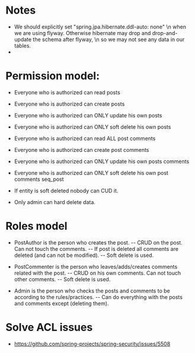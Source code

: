 # Notes 
- We should explicitly set "spring.jpa.hibernate.ddl-auto: none" \n
  when we are using flyway. Otherwise hibernate may drop and drop-and-update the schema after flyway, \n
  so we may not see any data in our tables. 
- 


# Permission model:
- Everyone who is authorized can read posts
- Everyone who is authorized can create posts
- Everyone who is authorized can ONLY update his own posts
- Everyone who is authorized can ONLY soft delete his own posts

- Everyone who is authorized can read ALL post comments
- Everyone who is authorized can create post comments
- Everyone who is authorized can ONLY update his own posts comments
- Everyone who is authorized can ONLY soft delete his own post comments
  seq_post
- If entity is soft deleted nobody can CUD it.
- Only admin can hard delete data.

# Roles model
- PostAuthor is the person who creates the post.
  -- CRUD on the post. Can not touch the comments.
  -- If post is deleted all comments are deleted (and can not be modified).
  -- Soft delete is used.

- PostCommenter is the person who leaves/adds/creates comments related with the post.
  -- CRUD on his own comments. Can not touch other comments.
  -- Soft delete is used.

- Admin is the person who checks the posts and comments to be according to the rules/practices.
  -- Can do everything with the posts and comments except (deleting them). 

# Solve ACL issues 
- https://github.com/spring-projects/spring-security/issues/5508